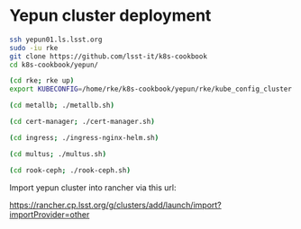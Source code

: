 # Yepun cluster deployment

```bash
ssh yepun01.ls.lsst.org
sudo -iu rke
git clone https://github.com/lsst-it/k8s-cookbook
cd k8s-cookbook/yepun/

(cd rke; rke up)
export KUBECONFIG=/home/rke/k8s-cookbook/yepun/rke/kube_config_cluster.yml

(cd metallb; ./metallb.sh)

(cd cert-manager; ./cert-manager.sh)

(cd ingress; ./ingress-nginx-helm.sh)

(cd multus; ./multus.sh)

(cd rook-ceph; ./rook-ceph.sh)
```

Import yepun cluster into rancher via this url:

https://rancher.cp.lsst.org/g/clusters/add/launch/import?importProvider=other
